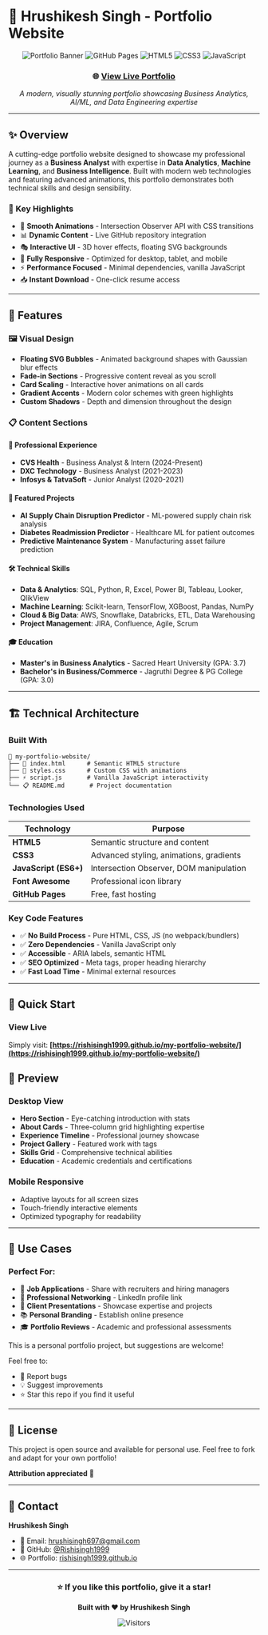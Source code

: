# 🚀 Hrushikesh Singh - Portfolio Website

<div align="center">

![Portfolio Banner](https://img.shields.io/badge/Portfolio-Live-brightgreen?style=for-the-badge)
![GitHub Pages](https://img.shields.io/badge/GitHub%20Pages-Deployed-blue?style=for-the-badge&logo=github)
![HTML5](https://img.shields.io/badge/HTML5-E34F26?style=for-the-badge&logo=html5&logoColor=white)
![CSS3](https://img.shields.io/badge/CSS3-1572B6?style=for-the-badge&logo=css3&logoColor=white)
![JavaScript](https://img.shields.io/badge/JavaScript-F7DF1E?style=for-the-badge&logo=javascript&logoColor=black)

### 🌐 **[View Live Portfolio](https://rishisingh1999.github.io/my-portfolio-website/)**

*A modern, visually stunning portfolio showcasing Business Analytics, AI/ML, and Data Engineering expertise*

</div>

---

## ✨ Overview

A cutting-edge portfolio website designed to showcase my professional journey as a **Business Analyst** with expertise in **Data Analytics**, **Machine Learning**, and **Business Intelligence**. Built with modern web technologies and featuring advanced animations, this portfolio demonstrates both technical skills and design sensibility.

### 🎯 Key Highlights

- 🌊 **Smooth Animations** - Intersection Observer API with CSS transitions
- 📊 **Dynamic Content** - Live GitHub repository integration
- 🎭 **Interactive UI** - 3D hover effects, floating SVG backgrounds
- 📱 **Fully Responsive** - Optimized for desktop, tablet, and mobile
- ⚡ **Performance Focused** - Minimal dependencies, vanilla JavaScript
- 📥 **Instant Download** - One-click resume access

---

## 🎨 Features

### 🖼️ Visual Design
- **Floating SVG Bubbles** - Animated background shapes with Gaussian blur effects
- **Fade-in Sections** - Progressive content reveal as you scroll
- **Card Scaling** - Interactive hover animations on all cards
- **Gradient Accents** - Modern color schemes with green highlights
- **Custom Shadows** - Depth and dimension throughout the design

### 📋 Content Sections

#### 💼 Professional Experience
- **CVS Health** - Business Analyst & Intern (2024-Present)
- **DXC Technology** - Business Analyst (2021-2023)
- **Infosys & TatvaSoft** - Junior Analyst (2020-2021)

#### 🚀 Featured Projects
- **AI Supply Chain Disruption Predictor** - ML-powered supply chain risk analysis
- **Diabetes Readmission Predictor** - Healthcare ML for patient outcomes
- **Predictive Maintenance System** - Manufacturing asset failure prediction

#### 🛠️ Technical Skills
- **Data & Analytics**: SQL, Python, R, Excel, Power BI, Tableau, Looker, QlikView
- **Machine Learning**: Scikit-learn, TensorFlow, XGBoost, Pandas, NumPy
- **Cloud & Big Data**: AWS, Snowflake, Databricks, ETL, Data Warehousing
- **Project Management**: JIRA, Confluence, Agile, Scrum

#### 🎓 Education
- **Master's in Business Analytics** - Sacred Heart University (GPA: 3.7)
- **Bachelor's in Business/Commerce** - Jagruthi Degree & PG College (GPA: 3.0)

---

## 🏗️ Technical Architecture

### Built With

```
📁 my-portfolio-website/
├── 📄 index.html      # Semantic HTML5 structure
├── 🎨 styles.css      # Custom CSS with animations
├── ⚡ script.js       # Vanilla JavaScript interactivity
└── 📋 README.md       # Project documentation
```

### Technologies Used

| Technology | Purpose |
|------------|----------|
| **HTML5** | Semantic structure and content |
| **CSS3** | Advanced styling, animations, gradients |
| **JavaScript (ES6+)** | Intersection Observer, DOM manipulation |
| **Font Awesome** | Professional icon library |
| **GitHub Pages** | Free, fast hosting |

### Key Code Features

- ✅ **No Build Process** - Pure HTML, CSS, JS (no webpack/bundlers)
- ✅ **Zero Dependencies** - Vanilla JavaScript only
- ✅ **Accessible** - ARIA labels, semantic HTML
- ✅ **SEO Optimized** - Meta tags, proper heading hierarchy
- ✅ **Fast Load Time** - Minimal external resources

---

## 🚀 Quick Start

### View Live
Simply visit: **[https://rishisingh1999.github.io/my-portfolio-website/](https://rishisingh1999.github.io/my-portfolio-website/)**

## 📸 Preview

### Desktop View
- **Hero Section** - Eye-catching introduction with stats
- **About Cards** - Three-column grid highlighting expertise
- **Experience Timeline** - Professional journey showcase
- **Project Gallery** - Featured work with tags
- **Skills Grid** - Comprehensive technical abilities
- **Education** - Academic credentials and certifications

### Mobile Responsive
- Adaptive layouts for all screen sizes
- Touch-friendly interactive elements
- Optimized typography for readability

---

## 🎯 Use Cases

### Perfect For:
- 📝 **Job Applications** - Share with recruiters and hiring managers
- 🤝 **Professional Networking** - LinkedIn profile link
- 💼 **Client Presentations** - Showcase expertise and projects
- 📚 **Personal Branding** - Establish online presence
- 🎓 **Portfolio Reviews** - Academic and professional assessments

This is a personal portfolio project, but suggestions are welcome!

Feel free to:
- 🐛 Report bugs
- 💡 Suggest improvements
- ⭐ Star this repo if you find it useful

---

## 📄 License

This project is open source and available for personal use. Feel free to fork and adapt for your own portfolio!

**Attribution appreciated** 🙏

---

## 📧 Contact

**Hrushikesh Singh**
- 📧 Email: hrushisingh697@gmail.com
- 🐙 GitHub: [@Rishisingh1999](https://github.com/Rishisingh1999)
- 🌐 Portfolio: [rishisingh1999.github.io](https://rishisingh1999.github.io/my-portfolio-website/)

---

<div align="center">

### ⭐ If you like this portfolio, give it a star!

**Built with ❤️ by Hrushikesh Singh**

![Visitors](https://visitor-badge.laobi.icu/badge?page_id=rishisingh1999.my-portfolio-website)

</div>
